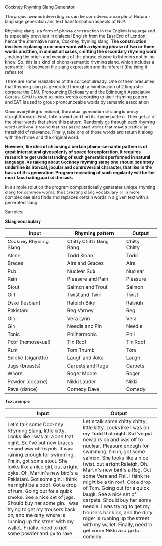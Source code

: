Cockney Rhyming Slang Generator

The project seems interesting as can be considered a sample of Natural-language generation and text transformation aspects of NLP.

Rhyming slang is a form of phrase construction in the English language and is especially prevalent in dialectal English from the East End of London; hence the alternative name, Cockney rhyming slang. **The construction involves replacing a common word with a rhyming phrase of two or three words and then, in almost all cases, omitting the secondary rhyming word** , making the origin and meaning of the phrase elusive to listeners not in the know. So, this is a kind of phono-semantic rhyming slang, which includes a semantic link between the slang expression and its referent (the thing it refers to).

There are some realizations of the concept already. One of them presumes that Rhyming slang is generated through a combination of 2 linguistic corpora: the CMU Pronouncing Dictionary and the Edinburgh Associative Corpus. CMU is used to index words according to their rhyming pattern, and EAT is used to group pronounceable words by semantic association.

Once everything is indexed, the actual generation of slang is pretty straightforward. First, take a word and find its rhyme pattern. Then get all of the other words that share this pattern. Randomly go through each rhyming word until one is found that has associated words that meet a particular threshold of relevance. Finally, take one of those words and return it along with the rhyme and the original word.

**However, the idea of choosing a certain phono-semantic pattern is of great interest and gives plenty of space for exploration. It requires research to get understanding of such generation performed in natural language. As talking about Cockney rhyming**  **slang one should definitely underline its ironical, jocular and controversial character, that lies in the basis of this generation. Program recreating of such regularity will be the most**  **fascinating part of the task.**

In a simple solution the program computationally generates unique rhyming slang for common words, thus creating slang vocabulary or in more complex one also finds and replaces certain words in a given text with a generated slang.

Samples:

**Slang vocabulary**

| Input | Rhyming pattern | Output |
| --- | --- | --- |
| Cockney Rhyming Slang | Chitty Chitty Bang Bang | Chitty Chitty |
| Alone | Todd Sloan | Todd |
| Braces | Airs and Graces | Airs |
| Pub | Nuclear Sub | Nuclear |
| Rain | Pleasure and Pain | Pleasure |
| Stout | Salmon and Trout | Salmon |
| Girl | Twist and Twirl | Twist |
| Dyke (lesbian) | Raleigh Bike | Raleigh |
| Pakistani | Reg Varney | Reg |
| Gin | Vera Lynn | Vera |
| Gin | Needle and Pin | Needle |
| Tonic | Philharmonic | Phil |
| Poof (homosexual) | Tin Roof | Tin Roof |
| Rum | Tom Thumb | Tom |
| Smoke (cigarette) | Laugh and Joke | Laugh |
| Jugs (breasts) | Carpets and Rugs | Carpets |
| Whore | Roger Moore | Roger |
| Powder (cocaine) | Nikki Lauder | Nikki |
| Rave (dance) | Comedy Dave | Comedy |

**Text sample**

| Input | Output |
| --- | --- |
| Let&#39;s talk some Cockney Rhyming Slang, little kitty. Looks like I was all alone that night. So I&#39;ve put new braces on and was off to pub. It was raining enough for swimming. I&#39;m in, got some stout. She looks like a nice girl, but a right dyke. Oh, Martin&#39;s new bird&#39;s a Pakistani. Got some gin. I think he might be a poof. Got a drop of rum. Going out for a quick smoke. See a nice set of jugs. Should buy her some gin. I was trying to get my trousers back on, and the dirty whore is running up the street with my wallet. Finally, need to get some powder and go to rave.  | Let&#39;s talk some chitty chitty, little kitty. Looks like I was on my Todd that night. So I&#39;ve put new airs on and was off to nuclear. Pleasure enough for swimming. I&#39;m in, got some salmon. She looks like a nice twist, but a right Raleigh. Oh, Martin&#39;s new bird&#39;s a Reg. Got some Vera and Phil. I think he might be a tin roof. Got a drop of Tom. Going out for a quick laugh. See a nice set of carpets. Should buy her some needle. I was trying to get my trousers back on, and the dirty roger is running up the street with my wallet. Finally, need to get some Nikki and go to comedy.  |